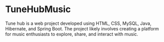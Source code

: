 # TuneHubMusic
 Tune hub is a web project developed using HTML, CSS, MySQL, Java, Hibernate, and Spring Boot. The project likely involves creating a platform for music enthusiasts to explore, share, and interact with music. 
